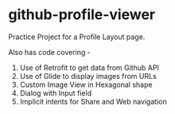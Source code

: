 # github-profile-viewer

Practice Project for a Profile Layout page.

Also has code covering -
1. Use of Retrofit to get data from Github API
2. Use of Glide to display images from URLs
3. Custom Image View in Hexagonal shape
4. Dialog with Input field
5. Implicit intents for Share and Web navigation

